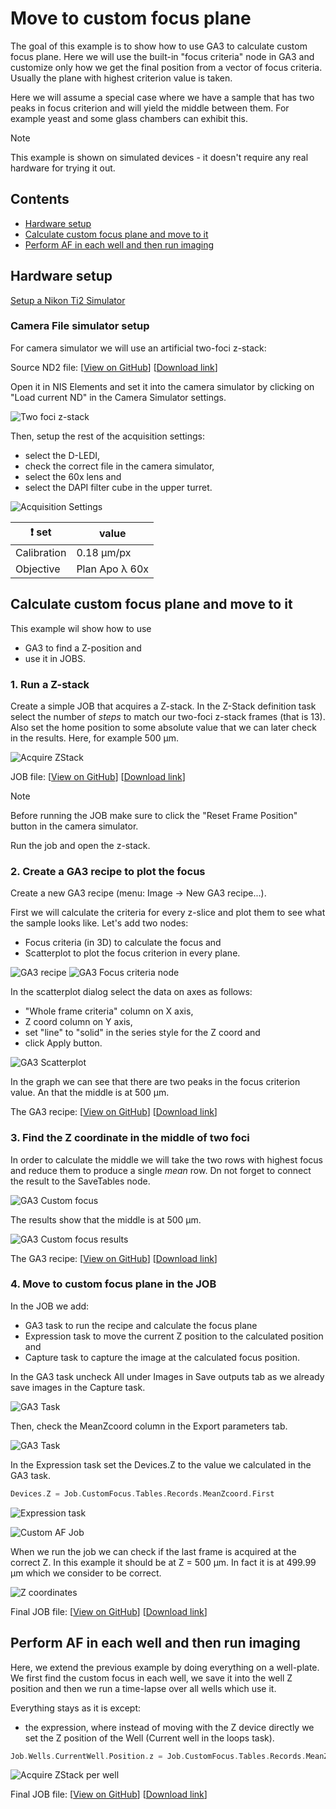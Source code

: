 # Move to custom focus plane

The goal of this example is to show how to use GA3 to calculate custom focus plane. Here we will use the built-in "focus criteria" node in GA3 and customize only how we get the final position from a vector of focus criteria. Usually the plane with highest criterion value is taken.

Here we will assume a special case where we have a sample that has two peaks in focus criterion and will yield the middle between them. For example yeast and some glass chambers can exhibit this.

> [!NOTE]
> This example is shown on simulated devices - it doesn't require any real hardware for trying it out.

## Contents

- [Hardware setup](#hardware-setup)
- [Calculate custom focus plane and move to it](#calculate-custom-focus-plane-and-move-to-it)
- [Perform AF in each well and then run imaging](#perform-af-in-each-well-and-then-run-imaging)

## Hardware setup

[Setup a Nikon Ti2 Simulator](../00-Common/Simulated_ti2_microscope_with_camera.md)

### Camera File simulator setup

For camera simulator we will use an artificial two-foci z-stack:

Source ND2 file: [[View on GitHub](fluo-agnor-two-foci-zstack.nd2)] [[Download link](https://laboratory-imaging.github.io/JOBS-examples/NIS_v6.10/32-Move_to_custom_focus/fluo-agnor-two-foci-zstack.nd2)]

Open it in NIS Elements and set it into the camera simulator by clicking on "Load current ND" in the Camera Simulator settings.

![Two foci z-stack](images/01-two-foci-zstack.gif)

Then, setup the rest of the acquisition settings:

- select the D-LEDI,
- check the correct file in the camera simulator,
- select the 60x lens and
- select the DAPI filter cube in the upper turret.

![Acquisition Settings](images/02-acquisition_settings.png)

| :exclamation: set |  value         |
| ----------------- | -------------- |
| Calibration       | 0.18 µm/px     |
| Objective         | Plan Apo λ 60x |

## Calculate custom focus plane and move to it

This example wil show how to use

- GA3 to find a Z-position and
- use it in JOBS.

### 1. Run a Z-stack

Create a simple JOB that acquires a Z-stack. In the Z-Stack definition task select the number of *steps* to match our two-foci z-stack frames (that is 13). Also set the home position to some absolute value that we can later check in the results. Here, for example 500 µm.

![Acquire ZStack](images/04-AcquireZStack_job.png)

JOB file: [[View on GitHub](0-AcquireZStack.bin)] [[Download link](https://laboratory-imaging.github.io/JOBS-examples/NIS_v6.10/32-Move_to_custom_focus/0-AcquireZStack.bin)]

> [!NOTE]
> Before running the JOB make sure to click the "Reset Frame Position" button in the camera simulator.

Run the job and open the z-stack.

### 2. Create a GA3 recipe to plot the focus

Create a new GA3 recipe (menu: Image -> New GA3 recipe...).

First we will calculate the criteria for every z-slice and plot them to see what the sample looks like. Let's add two nodes:

- Focus criteria (in 3D) to calculate the focus and
- Scatterplot to plot the focus criterion in every plane.

![GA3 recipe](images/07-FocusCriteria_recipe.png)
![GA3 Focus criteria node](images/06-FocusCriteria_node.png)

In the scatterplot dialog select the data on axes as follows:

- "Whole frame criteria" column on X axis,
- Z coord column on Y axis,
- set "line" to "solid" in the series style for the Z coord and
- click Apply button.

![GA3 Scatterplot](images/08-FocusCriteria_results.png)

In the graph we can see that there are two peaks in the focus criterion value. An that the middle is at 500 µm.

The GA3 recipe: [[View on GitHub](FocusScatterplot.ga3)] [[Download link](https://laboratory-imaging.github.io/JOBS-examples/NIS_v6.10/32-Move_to_custom_focus/FocusScatterplot.ga3)]

### 3. Find the Z coordinate in the middle of two foci

In order to calculate the middle we will take the two rows with highest focus and reduce them to produce a single *mean* row. Dn not forget to connect the result to the SaveTables node.

![GA3 Custom focus](images/09-CustomFocus_recipe.png)

The results show that the middle is at 500 µm.

![GA3 Custom focus results](images/10-CustomFocus_results.png)

The GA3 recipe: [[View on GitHub](CustomFocus.ga3)] [[Download link](https://laboratory-imaging.github.io/JOBS-examples/NIS_v6.10/32-Move_to_custom_focus/CustomFocus.ga3)]

### 4. Move to custom focus plane in the JOB

In the JOB we add:

- GA3 task to run the recipe and calculate the focus plane
- Expression task to move the current Z position to the calculated position and
- Capture task to capture the image at the calculated focus position.

In the GA3 task uncheck All under Images in Save outputs tab as we already save images in the Capture task.

![GA3 Task](images/11-GA3_task_1.png)

Then, check the MeanZcoord column in the Export parameters tab.

![GA3 Task](images/12-GA3_task_2.png)

In the Expression task set the Devices.Z to the value we calculated in the GA3 task.

```c
Devices.Z = Job.CustomFocus.Tables.Records.MeanZcoord.First
```

![Expression task](images/13-Expression_task.png)

![Custom AF Job](images/15-AcquireZStackForAF_job.png)

When we run the job we can check if the last frame is acquired at the correct Z. In this example it should be at Z = 500 µm. In fact it is at 499.99 µm which we consider to be correct.

![Z coordinates](images/16-AcquireZStackForAF_outcome.png)

Final JOB file: [[View on GitHub](1-AcquireZStackForAF.bin)] [[Download link](https://laboratory-imaging.github.io/JOBS-examples/NIS_v6.10/32-Move_to_custom_focus/1-AcquireZStackForAF.bin)]

## Perform AF in each well and then run imaging

Here, we extend the previous example by doing everything on a well-plate. We first find the custom focus in each well, we save it into the well Z position and then we run a time-lapse over all wells which use it.

Everything stays as it is except:

- the expression, where instead of moving with the Z device directly we set the Z position of the Well (Current well in the loops task).

```c
Job.Wells.CurrentWell.Position.z = Job.CustomFocus.Tables.Records.MeanZcoord.First
```

![Acquire ZStack per well](images/20-AcquireWellZStackForAF_job.png)

Final JOB file: [[View on GitHub](2-AcquireWellZStackForAF.bin)] [[Download link](https://laboratory-imaging.github.io/JOBS-examples/NIS_v6.10/32-Move_to_custom_focus/2-AcquireWellZStackForAF.bin)]
